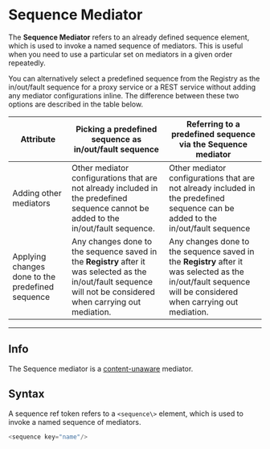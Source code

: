 # Sequence Mediator

The **Sequence Mediator** refers to an already defined sequence element,
which is used to invoke a named sequence of mediators. This is useful
when you need to use a particular set on mediators in a given order
repeatedly.

You can alternatively select a predefined sequence from the Registry as
the in/out/fault sequence for a proxy service or a REST service without
adding any mediator configurations inline. The difference between these
two options are described in the table below.

| Attribute                                         | Picking a predefined sequence as in/out/fault sequence                                                                                                                                                                                                                  | Referring to a predefined sequence via the Sequence mediator                                                                                                                                                                                                        |
|---------------------------------------------------|--------------------------------------------------------------------------------------------------------------------------------------------------------------------------------------------------------------------------------------------------------------------------|----------------------------------------------------------------------------------------------------------------------------------------------------------------------------------------------------------------------------------------------------------------------|
| Adding other mediators                            | Other mediator configurations that are not already included in the predefined sequence cannot be added to the in/out/fault sequence.                                                                                                                                    | Other mediator configurations that are not already included in the predefined sequence can be added to the in/out/fault sequence                                                                                                                                    |
| Applying changes done to the predefined sequence | Any changes done to the sequence saved in the **Registry** after it was selected as the in/out/fault sequence will not be considered when carrying out mediation. | Any changes done to the sequence saved in the **Registry** after it was selected as the in/out/fault sequence will be considered when carrying out mediation. |

---

## Info

The Sequence mediator is a [content-unaware](https://apim.docs.wso2.com/en/latest/reference/mediators/about-mediators/#classification-of-mediators) mediator.

## Syntax

A sequence ref token refers to a `<sequence\>`
element, which is used to invoke a named sequence of mediators.

``` java
<sequence key="name"/>
```
